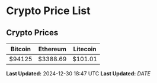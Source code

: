 # Crypto Price List

## Crypto Prices
| Bitcoin | Ethereum | Litecoin |
| ------- | -------- | -------- |
| $94125 | $3388.69 | $101.01 |
**Last Updated:** 2024-12-30 18:47 UTC
**Last Updated:** $DATE$
